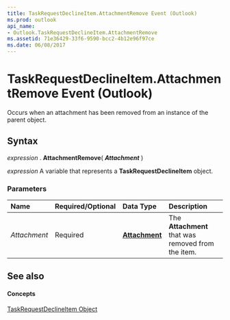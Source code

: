 ```yaml
---
title: TaskRequestDeclineItem.AttachmentRemove Event (Outlook)
ms.prod: outlook
api_name:
- Outlook.TaskRequestDeclineItem.AttachmentRemove
ms.assetid: 71e36429-33f6-9590-bcc2-4b12e96f97ce
ms.date: 06/08/2017
---
```



# TaskRequestDeclineItem.AttachmentRemove Event (Outlook)

Occurs when an attachment has been removed from an instance of the parent object.


## Syntax

 _expression_ . **AttachmentRemove**( **_Attachment_** )

 _expression_ A variable that represents a **TaskRequestDeclineItem** object.


### Parameters



|**Name**|**Required/Optional**|**Data Type**|**Description**|
|:-----|:-----|:-----|:-----|
| _Attachment_|Required| **[Attachment](attachment-object-outlook.md)**|The **Attachment** that was removed from the item.|

## See also


#### Concepts


[TaskRequestDeclineItem Object](taskrequestdeclineitem-object-outlook.md)

